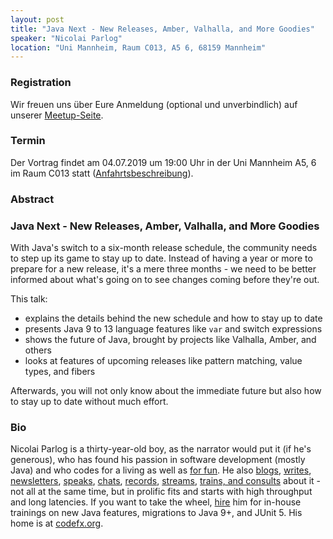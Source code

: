 ```yaml
---
layout: post
title: "Java Next - New Releases, Amber, Valhalla, and More Goodies"
speaker: "Nicolai Parlog"
location: "Uni Mannheim, Raum C013, A5 6, 68159 Mannheim"
---
```


### Registration

Wir freuen uns über Eure Anmeldung (optional und unverbindlich) auf unserer [Meetup-Seite](https://www.meetup.com/mannheim-java-usergroup/events/262262643/).

### Termin

Der Vortrag findet am 04.07.2019 um 19:00 Uhr in der Uni Mannheim A5, 6 im Raum C013 statt ([Anfahrtsbeschreibung](/getting-there)).

### Abstract

### Java Next - New Releases, Amber, Valhalla, and More Goodies

With Java's switch to a six-month release schedule, the community needs to step up its game to stay up to date. Instead of having a year or more to prepare for a new release, it's a mere three months - we need to be better informed about what's going on to see changes coming before they're out.

This talk:

* explains the details behind the new schedule and how to stay up to date
* presents Java 9 to 13 language features like `var` and switch expressions
* shows the future of Java, brought by projects like Valhalla, Amber, and others
* looks at features of upcoming releases like pattern matching, value types, and fibers

Afterwards, you will not only know about the immediate future but also how to stay up to date without much effort.



### Bio

Nicolai Parlog is a thirty-year-old boy, as the narrator would put it (if he's generous), who has found his passion in software development (mostly Java) and who codes for a living as well as [for fun][code]. He also [blogs], [writes], [newsletters], [speaks], [chats], [records], [streams], [trains, and consults][hire] about it - not all at the same time, but in prolific fits and starts with high throughput and long latencies. If you want to take the wheel, [hire] him for in-house trainings on new Java features, migrations to Java 9+, and JUnit 5. His home is at [codefx.org].

[codefx.org]: https://codefx.org
[blogs]: http://blog.codefx.org
[writes]: https://books.codefx.org
[chats]: https://chat.codefx.org
[hire]: https://hire.codefx.org
[code]: https://code.codefx.org
[streams]: https://streams.codefx.org
[speaks]: https://talks.codefx.org
[records]: https://vids.codefx.org
[newsletters]: http://weekly.codefx.org
